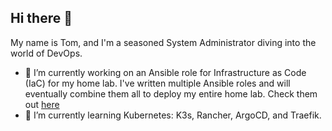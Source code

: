 ## Hi there 👋
My name is Tom, and I'm a seasoned System Administrator diving into the world of DevOps.

- 🔭 I’m currently working on an Ansible role for Infrastructure as Code (IaC) for my home lab.  I've written multiple Ansible roles and will eventually combine them all to deploy my entire home lab.  Check them out [here](https://github.com/tbrigham75/manage-systems)
- 🌱 I’m currently learning Kubernetes:  K3s, Rancher, ArgoCD, and Traefik.

<!--
**tbrigham75/tbrigham75** is a ✨ _special_ ✨ repository because its `README.md` (this file) appears on your GitHub profile.

Here are some ideas to get you started:

- 🔭 I’m currently working on ...
- 🌱 I’m currently learning ...
- 👯 I’m looking to collaborate on ...
- 🤔 I’m looking for help with ...
- 💬 Ask me about ...
- 📫 How to reach me: ...
- 😄 Pronouns: ...
- ⚡ Fun fact: ...
-->
